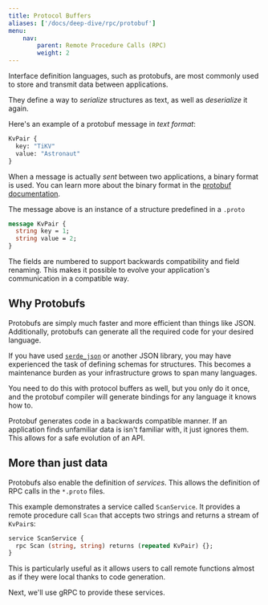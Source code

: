 ```yaml
---
title: Protocol Buffers
aliases: ['/docs/deep-dive/rpc/protobuf']
menu:
    nav:
        parent: Remote Procedure Calls (RPC)
        weight: 2
---
```

Interface definition languages, such as protobufs, are most commonly used to
store and transmit data between applications.

They define a way to *serialize* structures as text, as well as *deserialize*
it again.

Here's an example of a protobuf message in *text format*:

```protobuf
KvPair {
  key: "TiKV"
  value: "Astronaut"
}
```

When a message is actually *sent* between two applications, a binary format is
used. You can learn more about the binary format in the [protobuf documentation](https://developers.google.com/protocol-buffers/docs/encoding).

The message above is an instance of a structure predefined in a `.proto`

```protobuf
message KvPair {
  string key = 1;
  string value = 2;
}
```

The fields are numbered to support backwards compatibility and field renaming.
This makes it possible to evolve your application's communication in a
compatible way.

## Why Protobufs

Protobufs are simply much faster and more efficient than things like JSON.
Additionally, protobufs can generate all the required code for your desired
language.

If you have used [`serde_json`](https://docs.serde.rs/serde_json/) or another
JSON library, you may have experienced the task of defining schemas for
structures. This becomes a maintenance burden as your infrastructure grows to
span many languages.

You need to do this with protocol buffers as well, but you only do it once, and
the protobuf compiler will generate bindings for any language it knows how to.

Protobuf generates code in a backwards compatible manner. If an application
finds unfamiliar data is isn't familiar with, it just ignores them. This allows
for a safe evolution of an API.

## More than just data

Protobufs also enable the definition of *services*. This allows the
definition of RPC calls in the `*.proto` files.

This example demonstrates a service called `ScanService`. It provides a remote
procedure call `Scan` that accepts two strings and returns a stream of `KvPair`s:

```protobuf
service ScanService {
  rpc Scan (string, string) returns (repeated KvPair) {};
}
```

This is particularly useful as it allows users to call remote functions almost
as if they were local thanks to code generation.

Next, we'll use gRPC to provide these services.
